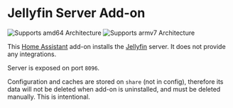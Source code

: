 # Jellyfin Server Add-on

![Supports amd64 Architecture][amd64-shield]
![Supports armv7 Architecture][armv7-shield]

[aarch64-shield]: https://img.shields.io/badge/aarch64-yes-green.svg
[amd64-shield]: https://img.shields.io/badge/amd64-yes-green.svg
[armhf-shield]: https://img.shields.io/badge/armhf-yes-green.svg
[armv7-shield]: https://img.shields.io/badge/armv7-yes-green.svg

This [Home Assistant](https://www.home-assistant.io/addons/) add-on installs the
[Jellyfin](https://jellyfin.org/) server. It does not provide any integrations.

Server is exposed on port `8096`.

Configuration and caches are stored on `share` (not in config), therefore
its data will not be deleted when add-on is uninstalled, and must be deleted
manually. This is intentional.
